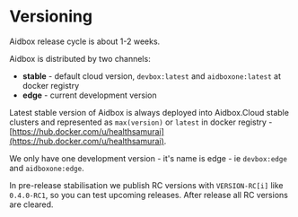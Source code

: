 # Versioning

Aidbox release cycle is about 1-2 weeks.

Aidbox is distributed by two channels:

* **stable** - default cloud version, `devbox:latest` and `aidboxone:latest` at docker registry
* **edge** - current development version

Latest stable version of Aidbox is always deployed into Aidbox.Cloud stable clusters and represented as `max(version)` or `latest` in docker registry - [https://hub.docker.com/u/healthsamurai](https://hub.docker.com/u/healthsamurai).

We only have one development version - it's name is edge - ie `devbox:edge` and `aidboxone:edge`.

In pre-release stabilisation we publish  RC versions with `VERSION-RC[i]` like `0.4.0-RC1`, so you can test upcoming releases. After release all RC versions are cleared.


